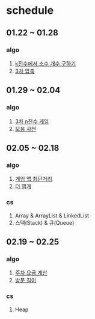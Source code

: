 # schedule

## 01.22 ~ 01.28
### algo
1. [k진수에서 소수 개수 구하기](https://school.programmers.co.kr/learn/courses/30/lessons/92335)
2. [3차 압축](https://school.programmers.co.kr/learn/courses/30/lessons/17684)

## 01.29 ~ 02.04
### algo
1. [3차 n진수 게임](https://school.programmers.co.kr/learn/courses/30/lessons/17687)
2. [모음 사전](https://school.programmers.co.kr/learn/courses/30/lessons/84512)

## 02.05 ~ 02.18
### algo
1. [게임 맵 최단거리](https://school.programmers.co.kr/learn/courses/30/lessons/1844)
2. [더 맵게](https://school.programmers.co.kr/learn/courses/30/lessons/42626)
### cs
1. Array & ArrayList & LinkedList
2. 스택(Stack) & 큐(Queue)

## 02.19 ~ 02.25
### algo
1. [주차 요금 계산](https://school.programmers.co.kr/learn/courses/30/lessons/92341)
2. [방문 길이](https://school.programmers.co.kr/learn/courses/30/lessons/49994)
### cs
1. Heap
